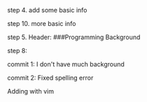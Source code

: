 
step 4. add some basic info

step 10. more basic info

step 5. Header: 
###Programming Background

step 8:

commit 1:  I don't have much background

commit 2:  Fixed spelling error 

Adding with vim 
